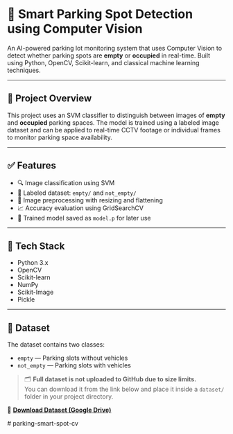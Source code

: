# 🚗 Smart Parking Spot Detection using Computer Vision

An AI-powered parking lot monitoring system that uses Computer Vision to detect whether parking spots are **empty** or **occupied** in real-time. Built using Python, OpenCV, Scikit-learn, and classical machine learning techniques.

---

## 📸 Project Overview

This project uses an SVM classifier to distinguish between images of **empty** and **occupied** parking spaces. The model is trained using a labeled image dataset and can be applied to real-time CCTV footage or individual frames to monitor parking space availability.

---

## ✅ Features

- 🔍 Image classification using SVM
- 📂 Labeled dataset: `empty/` and `not_empty/`
- 🧠 Image preprocessing with resizing and flattening
- 📈 Accuracy evaluation using GridSearchCV
- 💾 Trained model saved as `model.p` for later use

---

## 🧠 Tech Stack

- Python 3.x
- OpenCV
- Scikit-learn
- NumPy
- Scikit-Image
- Pickle

---

## 📂 Dataset

The dataset contains two classes:

- `empty` — Parking slots without vehicles
- `not_empty` — Parking slots with vehicles

> 🗂️ **Full dataset is not uploaded to GitHub due to size limits.**  
> You can download it from the link below and place it inside a `dataset/` folder in your project directory.

🔗 **[Download Dataset (Google Drive)](https://drive.google.com/drive/folders/1H1z6pJLPyY7dLWzZEW5w6qJoHJZzcZw-?usp=drive_link)**

#   p a r k i n g - s m a r t - s p o t - c v  
 